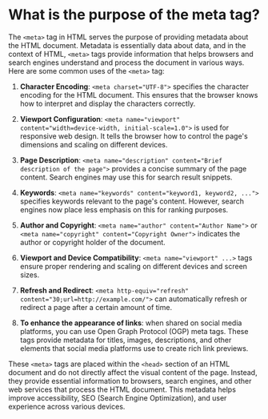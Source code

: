 # What is the purpose of the meta tag?
The `<meta>` tag in HTML serves the purpose of providing metadata about the HTML document. Metadata is essentially data about data, and in the context of HTML, `<meta>` tags provide information that helps browsers and search engines understand and process the document in various ways. Here are some common uses of the `<meta>` tag:

1. **Character Encoding**: `<meta charset="UTF-8">` specifies the character encoding for the HTML document. This ensures that the browser knows how to interpret and display the characters correctly.

2. **Viewport Configuration**: `<meta name="viewport" content="width=device-width, initial-scale=1.0">` is used for responsive web design. It tells the browser how to control the page's dimensions and scaling on different devices.

3. **Page Description**: `<meta name="description" content="Brief description of the page">` provides a concise summary of the page content. Search engines may use this for search result snippets.

4. **Keywords**: `<meta name="keywords" content="keyword1, keyword2, ...">` specifies keywords relevant to the page's content. However, search engines now place less emphasis on this for ranking purposes.

5. **Author and Copyright**: `<meta name="author" content="Author Name">` or `<meta name="copyright" content="Copyright Owner">` indicates the author or copyright holder of the document.

6. **Viewport and Device Compatibility**: `<meta name="viewport" ...>` tags ensure proper rendering and scaling on different devices and screen sizes.

7. **Refresh and Redirect**: `<meta http-equiv="refresh" content="30;url=http://example.com/">` can automatically refresh or redirect a page after a certain amount of time.

8. **To enhance the appearance of links**: when shared on social media platforms, you can use Open Graph Protocol (OGP) meta tags. These tags provide metadata for titles, images, descriptions, and other elements that social media platforms use to create rich link previews.

These `<meta>` tags are placed within the `<head>` section of an HTML document and do not directly affect the visual content of the page. Instead, they provide essential information to browsers, search engines, and other web services that process the HTML document. This metadata helps improve accessibility, SEO (Search Engine Optimization), and user experience across various devices.